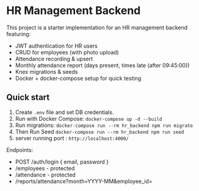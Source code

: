 # HR Management Backend

This project is a starter implementation for an HR management backend featuring:

- JWT authentication for HR users
- CRUD for employees (with photo upload)
- Attendance recording & upsert
- Monthly attendance report (days present, times late (after 09:45:00))
- Knex migrations & seeds
- Docker + docker-compose setup for quick testing

## Quick start
1. Create `.env` file and set DB credentials.
2. Run with Docker Compose: ` docker-compose up -d --build `
3. Run migrations: ` docker-compose run --rm hr_backend npm run migrate `
4. Then Run Seed ` docker-compose run --rm hr_backend npm run seed `
5. server running port : ` http://localhost:4000/ `

Endpoints:
- POST /auth/login { email, password }
- /employees - protected
- /attendance - protected
- /reports/attendance?month=YYYY-MM&employee_id=

